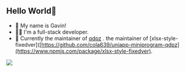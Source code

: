 ## Hello World🎉

- 👋 My name is Gavin!
- 👨‍💻 I'm a full-stack developer.
- 🚀 Currently the maintainer of [qdpz](https://github.com/cola639/uniapp-miniprogram-qdpz) . the maintainer of [xlsx-style-fixedver]([https://github.com/cola639/uniapp-miniprogram-qdpz](https://www.npmjs.com/package/xlsx-style-fixedver).

<a href="https://liruifengv.com#gh-light-mode-only">
  <img src="https://skillicons.dev/icons?i=js,ts,react,vue,nodejs,python,java,spring&theme=light" />
</a>
